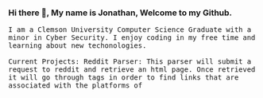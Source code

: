 ### Hi there 👋, My name is Jonathan, Welcome to my Github.
<samp>
  I am a Clemson University Computer Science Graduate with a minor in Cyber Security. 
  I enjoy coding in my free time and learning about new techonologies.
<br><br>
 </samp>
<samp>
  Current Projects:
    Reddit Parser: This parser will submit a request to reddit and retrieve an html page. Once retrieved it will go through
    tags in order to find links that are associated with the platforms of 
</samp>
<!--
**jcorderx/jcorderx** is a ✨ _special_ ✨ repository because its `README.md` (this file) appears on your GitHub profile.

Here are some ideas to get you started:

- 🔭 I’m currently working on ...
- 🌱 I’m currently learning ...
- 👯 I’m looking to collaborate on ...
- 🤔 I’m looking for help with ...
- 💬 Ask me about ...
- 📫 How to reach me: ...
- 😄 Pronouns: ...
- ⚡ Fun fact: ...
-->
